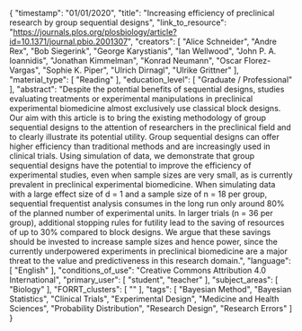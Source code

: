 {
    "timestamp": "01/01/2020",
    "title": "Increasing efficiency of preclinical research by group sequential designs",
    "link_to_resource": "https://journals.plos.org/plosbiology/article?id=10.1371/journal.pbio.2001307",
    "creators": [
        "Alice Schneider",
        "Andre Rex",
        "Bob Siegerink",
        "George Karystianis",
        "Ian Wellwood",
        "John P. A. Ioannidis",
        "Jonathan Kimmelman",
        "Konrad Neumann",
        "Oscar Florez-Vargas",
        "Sophie K. Piper",
        "Ulrich Dirnagl",
        "Ulrike Grittner"
    ],
    "material_type": [
        "Reading"
    ],
    "education_level": [
        "Graduate / Professional"
    ],
    "abstract": "Despite the potential benefits of sequential designs, studies evaluating treatments or experimental manipulations in preclinical experimental biomedicine almost exclusively use classical block designs. Our aim with this article is to bring the existing methodology of group sequential designs to the attention of researchers in the preclinical field and to clearly illustrate its potential utility. Group sequential designs can offer higher efficiency than traditional methods and are increasingly used in clinical trials. Using simulation of data, we demonstrate that group sequential designs have the potential to improve the efficiency of experimental studies, even when sample sizes are very small, as is currently prevalent in preclinical experimental biomedicine. When simulating data with a large effect size of d = 1 and a sample size of n = 18 per group, sequential frequentist analysis consumes in the long run only around 80% of the planned number of experimental units. In larger trials (n = 36 per group), additional stopping rules for futility lead to the saving of resources of up to 30% compared to block designs. We argue that these savings should be invested to increase sample sizes and hence power, since the currently underpowered experiments in preclinical biomedicine are a major threat to the value and predictiveness in this research domain.",
    "language": [
        "English"
    ],
    "conditions_of_use": "Creative Commons Attribution 4.0 International",
    "primary_user": [
        "student",
        "teacher"
    ],
    "subject_areas": [
        "Biology"
    ],
    "FORRT_clusters": [
        ""
    ],
    "tags": [
        "Bayesian Method",
        "Bayesian Statistics",
        "Clinical Trials",
        "Experimental Design",
        "Medicine and Health Sciences",
        "Probability Distribution",
        "Research Design",
        "Research Errors"
    ]
}